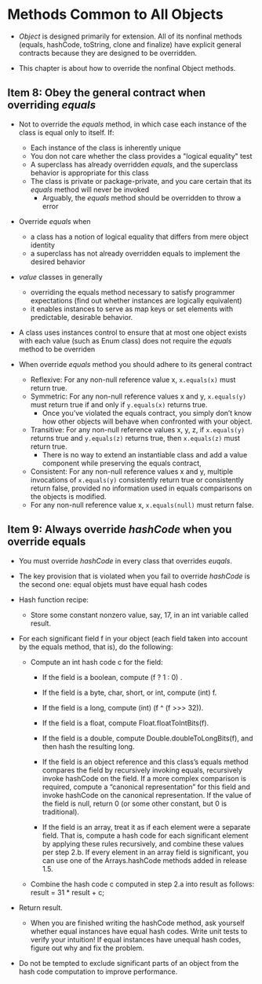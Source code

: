 # Methods Common to All Objects

- *Object* is designed primarily for extension. All of its nonfinal methods (equals, hashCode, toString, clone and finalize) have explicit general contracts because they are designed to be overridden.

- This chapter is about how to override the nonfinal Object methods.

## Item 8: Obey the general contract when overriding *equals*

- Not to override the *equals* method, in which case each instance of the class is equal only to itself. If:
  - Each instance of the class is inherently unique
  - You don not care whether the class provides a "logical equality" test
  - A superclass has already overridden *equals*, and the superclass behavior is appropriate for this class
  - The class is private or package-private, and you care certain that its *equals* method will never be invoked
    -  Arguably, the *equals* method should be overridden to throw a error
- Override *equals* when 
  -  a class has a notion of logical equality that differs from mere object identity
  -  a superclass has not already overridden equals to implement the desired behavior

- *value* classes in generally 
  - overriding the equals method necessary to satisfy programmer expectations (find out whether instances are logically equivalent)
  - it enables instances to serve as map keys or set elements with predictable, desirable behavior.
- A class uses instances control to ensure that at most one object exists with each value (such as Enum class) does not require the *equals* method to be overriden
- When override *equals* method you should adhere to its general contract
  - Reflexive: For any non-null reference value x, `x.equals(x)` must return true. 
  - Symmetric: For any non-null reference values x and y, `x.equals(y)` must return true if and only if `y.equals(x)` returns true. 
    -  Once you’ve violated the equals contract, you simply don’t know how other objects will behave when confronted with your object. 
  - Transitive: For any non-null reference values x, y, z, if `x.equals(y)` returns true and `y.equals(z)` returns true, then `x.equals(z)` must return true. 
    - There is no way to extend an instantiable class and add a value component while preserving the equals contract, 
  - Consistent: For any non-null reference values x and y, multiple invocations of `x.equals(y)` consistently return true or consistently return false, provided no information used in equals comparisons on the objects is modified. 
  - For any non-null reference value x, `x.equals(null)` must return false.

## Item 9: Always override *hashCode* when you override equals

- You must override *hashCode* in every class that overrides *euqals*.

- The key provision that is violated when you fail to override *hashCode* is the second one: equal objets must have equal hash codes

- Hash function recipe:

  - Store some constant nonzero value, say, 17, in an int variable called result. 
- For each significant field f in your object (each field taken into account by the equals method, that is), do the following: 
  
  - Compute an int hash code c for the field: 
  
    - If the field is a boolean, compute (f ? 1 : 0) . 
  
    - If the field is a byte, char, short, or int, compute (int) f. 
  
    - If the field is a long, compute (int) (f ^ (f >>> 32)).
  
    - If the field is a float, compute Float.floatToIntBits(f).
  
    - If the field is a double, compute Double.doubleToLongBits(f), and then hash the resulting long.
  
    - If the field is an object reference and this class’s equals method compares the field by recursively invoking equals, recursively invoke hashCode on the field. If a more complex comparison is required, compute a “canonical representation” for this field and invoke hashCode on the canonical representation. If the value of the field is null, return 0 (or some other constant, but 0 is traditional).
  
    -  If the field is an array, treat it as if each element were a separate field. That is, compute a hash code for each significant element by applying these rules recursively, and combine these values per step 2.b. If every element in an array field is significant, you can use one of the Arrays.hashCode methods added in release 1.5.
  - Combine the hash code c computed in step 2.a into result as follows:        result = 31 * result + c;  
- Return result. 
  - When you are finished writing the hashCode method, ask yourself whether equal instances have equal hash codes. Write unit tests to verify your intuition! If equal instances have unequal hash codes, figure out why and fix the problem.
- Do not be tempted to exclude significant parts of an object from the hash code computation to improve performance.